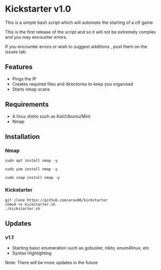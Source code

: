 # Kickstarter v1.0

This is a simple bash script which will automate the starting of a ctf game

This is the first release of the script and so it will not be extremely complex and you may encounter errors. 

If you encounter errors or wish to suggest additions , post them on the issues tab.

## Features

* Pings the IP
* Creates required files and directories to keep you organised
* Starts nmap scans

## Requirements 

* A linux distro such as Kali/Ubuntu/Mint
* Nmap

## Installation 

### Nmap

```
sudo apt install nmap -y
```

```
sudo yum install nmap -y 
```

```
sudo snap install nmap -y
```

### Kickstarter

```
git clone https://github.com/arav06/kickstarter
chmod +x kickstarter.sh
./kickstarter.sh
```
## Updates 

### v1.1
* Starting basic enumeration such as gobuster, nikto, enum4linux, etc
* Syntax Highlighting 


Note: There will be more updates in the future 
